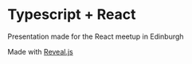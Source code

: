 # Typescript + React

Presentation made for the React meetup in Edinburgh

Made with [Reveal.js](https://revealjs.com/#/)